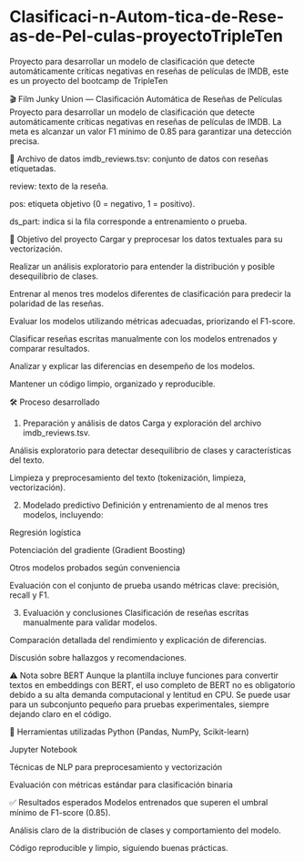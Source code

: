 # Clasificaci-n-Autom-tica-de-Rese-as-de-Pel-culas-proyectoTripleTen
Proyecto para desarrollar un modelo de clasificación que detecte automáticamente críticas negativas en reseñas de películas de IMDB, este es un proyecto del bootcamp de TripleTen

🎬 Film Junky Union — Clasificación Automática de Reseñas de Películas
Proyecto para desarrollar un modelo de clasificación que detecte automáticamente críticas negativas en reseñas de películas de IMDB. La meta es alcanzar un valor F1 mínimo de 0.85 para garantizar una detección precisa.

📁 Archivo de datos
imdb_reviews.tsv: conjunto de datos con reseñas etiquetadas.

review: texto de la reseña.

pos: etiqueta objetivo (0 = negativo, 1 = positivo).

ds_part: indica si la fila corresponde a entrenamiento o prueba.

🧪 Objetivo del proyecto
Cargar y preprocesar los datos textuales para su vectorización.

Realizar un análisis exploratorio para entender la distribución y posible desequilibrio de clases.

Entrenar al menos tres modelos diferentes de clasificación para predecir la polaridad de las reseñas.

Evaluar los modelos utilizando métricas adecuadas, priorizando el F1-score.

Clasificar reseñas escritas manualmente con los modelos entrenados y comparar resultados.

Analizar y explicar las diferencias en desempeño de los modelos.

Mantener un código limpio, organizado y reproducible.

🛠️ Proceso desarrollado
1. Preparación y análisis de datos
Carga y exploración del archivo imdb_reviews.tsv.

Análisis exploratorio para detectar desequilibrio de clases y características del texto.

Limpieza y preprocesamiento del texto (tokenización, limpieza, vectorización).

2. Modelado predictivo
Definición y entrenamiento de al menos tres modelos, incluyendo:

Regresión logística

Potenciación del gradiente (Gradient Boosting)

Otros modelos probados según conveniencia

Evaluación con el conjunto de prueba usando métricas clave: precisión, recall y F1.

3. Evaluación y conclusiones
Clasificación de reseñas escritas manualmente para validar modelos.

Comparación detallada del rendimiento y explicación de diferencias.

Discusión sobre hallazgos y recomendaciones.

⚠️ Nota sobre BERT
Aunque la plantilla incluye funciones para convertir textos en embeddings con BERT, el uso completo de BERT no es obligatorio debido a su alta demanda computacional y lentitud en CPU. Se puede usar para un subconjunto pequeño para pruebas experimentales, siempre dejando claro en el código.

🧠 Herramientas utilizadas
Python (Pandas, NumPy, Scikit-learn)

Jupyter Notebook

Técnicas de NLP para preprocesamiento y vectorización

Evaluación con métricas estándar para clasificación binaria

✅ Resultados esperados
Modelos entrenados que superen el umbral mínimo de F1-score (0.85).

Análisis claro de la distribución de clases y comportamiento del modelo.

Código reproducible y limpio, siguiendo buenas prácticas.